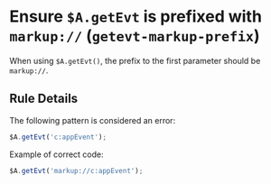 # Ensure `$A.getEvt` is prefixed with `markup://` (`getevt-markup-prefix`)

When using `$A.getEvt()`, the prefix to the first parameter should be `markup://`.

## Rule Details

The following pattern is considered an error:

```js
$A.getEvt('c:appEvent');
```

Example of correct code:

```js
$A.getEvt('markup://c:appEvent');
```
